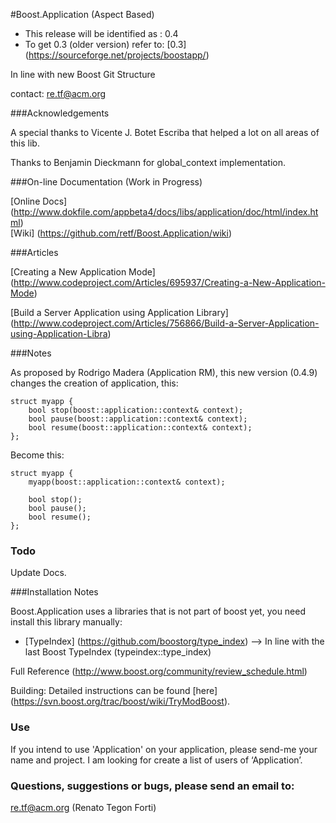#Boost.Application (Aspect Based)

* This release will be identified as : 0.4
* To get 0.3 (older version) refer to: [0.3] (https://sourceforge.net/projects/boostapp/)

In line with new Boost Git Structure

contact: re.tf@acm.org

###Acknowledgements

   A special thanks to Vicente J. Botet Escriba that helped a lot on all areas of this lib.
   
   Thanks to Benjamin Dieckmann for global_context implementation.
     
###On-line Documentation (Work in Progress)

[Online Docs] (http://www.dokfile.com/appbeta4/docs/libs/application/doc/html/index.html)
<br>[Wiki] (https://github.com/retf/Boost.Application/wiki)

###Articles

[Creating a New Application Mode] (http://www.codeproject.com/Articles/695937/Creating-a-New-Application-Mode)

[Build a Server Application using Application Library] (http://www.codeproject.com/Articles/756866/Build-a-Server-Application-using-Application-Libra)

###Notes 

As proposed by Rodrigo Madera (Application RM), this new version (0.4.9) changes the creation of application, this:

    struct myapp {
        bool stop(boost::application::context& context);
        bool pause(boost::application::context& context);
        bool resume(boost::application::context& context); 
    };

Become this:

    struct myapp {
        myapp(boost::application::context& context);
   
        bool stop();
        bool pause();
        bool resume();
    };

### Todo

Update Docs.

###Installation Notes

Boost.Application uses a libraries that is not part of boost yet, you need install this library manually:

* [TypeIndex] (https://github.com/boostorg/type_index)
  --> In line with the last Boost TypeIndex (typeindex::type_index)

Full Reference (http://www.boost.org/community/review_schedule.html)

Building: Detailed instructions can be found [here] (https://svn.boost.org/trac/boost/wiki/TryModBoost).

### Use

If you intend to use 'Application' on your application, please send-me your name and project. I am looking for create a list of users of ‘Application’.

### Questions, suggestions or bugs, please send an email to: 

re.tf@acm.org (Renato Tegon Forti)

